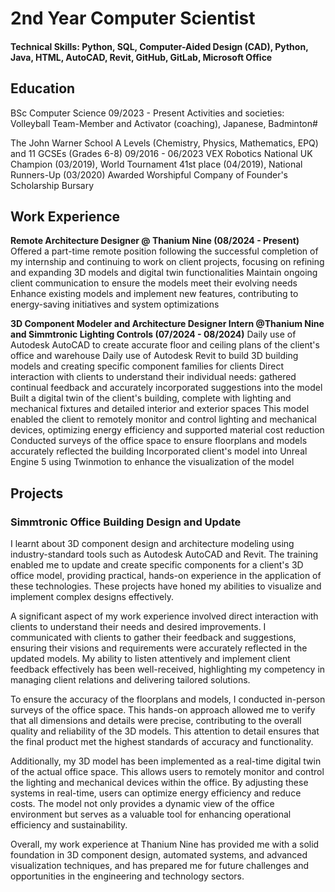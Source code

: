# 2nd Year Computer Scientist

#### Technical Skills: Python, SQL, Computer-Aided Design (CAD), Python, Java, HTML, AutoCAD, Revit, GitHub, GitLab, Microsoft Office

## Education
BSc Computer Science 09/2023 - Present
Activities and societies: Volleyball Team-Member and Activator (coaching), Japanese, Badminton#

The John Warner School
A Levels (Chemistry, Physics, Mathematics, EPQ) and 11 GCSEs (Grades 6-8) 09/2016 - 06/2023
VEX Robotics National UK Champion (03/2019), World Tournament 41st place (04/2019), National Runners-Up (03/2020)
Awarded Worshipful Company of Founder's Scholarship Bursary


## Work Experience

**Remote Architecture Designer @ Thanium Nine (08/2024 - Present)**
Offered a part-time remote position following the successful completion of my internship and continuing to work on client projects, focusing on
refining and expanding 3D models and digital twin functionalities
Maintain ongoing client communication to ensure the models meet their evolving needs
Enhance existing models and implement new features, contributing to energy-saving initiatives and system optimizations

**3D Component Modeler and Architecture Designer Intern @Thanium Nine and Simmtronic Lighting Controls (07/2024 - 08/2024)**
Daily use of Autodesk AutoCAD to create accurate floor and ceiling plans of the client's office and warehouse
Daily use of Autodesk Revit to build 3D building models and creating specific component families for clients
Direct interaction with clients to understand their individual needs: gathered continual feedback and accurately incorporated suggestions into the
model
Built a digital twin of the client's building, complete with lighting and mechanical fixtures and detailed interior and exterior spaces
This model enabled the client to remotely monitor and control lighting and mechanical devices, optimizing energy efficiency and supported material
cost reduction
Conducted surveys of the office space to ensure floorplans and models accurately reflected the building
Incorporated client's model into Unreal Engine 5 using Twinmotion to enhance the visualization of the model
## Projects
### Simmtronic Office Building Design and Update
I learnt about 3D component design and architecture modeling using industry-standard tools such as Autodesk AutoCAD and Revit. The training enabled me to update and create specific components for a client's 3D office model, providing practical, hands-on experience in the application of these technologies. These projects have honed my abilities to visualize and implement complex designs effectively.

A significant aspect of my work experience involved direct interaction with clients to understand their needs and desired improvements. I communicated with clients to gather their feedback and suggestions, ensuring their visions and requirements were accurately reflected in the updated models. My ability to listen attentively and implement client feedback effectively has been well-received, highlighting my competency in managing client relations and delivering tailored solutions.

To ensure the accuracy of the floorplans and models, I conducted in-person surveys of the office space. This hands-on approach allowed me to verify that all dimensions and details were precise, contributing to the overall quality and reliability of the 3D models. This attention to detail ensures that the final product met the highest standards of accuracy and functionality.

Additionally, my 3D model has been implemented as a real-time digital twin of the actual office space. This allows users to remotely monitor and control the lighting and mechanical devices within the office. By adjusting these systems in real-time, users can optimize energy efficiency and reduce costs. The model not only provides a dynamic view of the office environment but serves as a valuable tool for enhancing operational efficiency and sustainability.

Overall, my work experience at Thanium Nine has provided me with a solid foundation in 3D component design, automated systems, and advanced visualization techniques, and has prepared me for future challenges and opportunities in the engineering and technology sectors.


